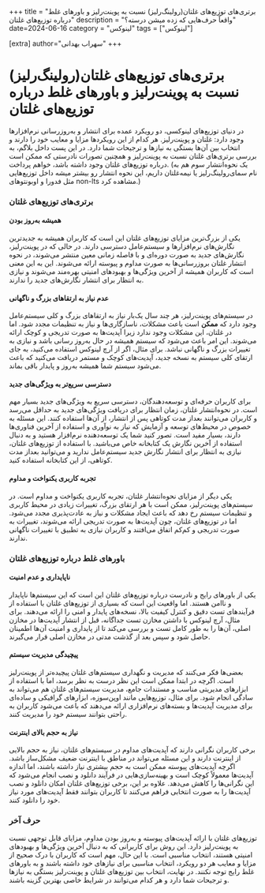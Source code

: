 +++
title = "برتری‌های توزیع‌های غلتان(رولینگ‌رلیز) نسبت به پوینت‌رلیز و باورهای غلط درباره توزیع‌های غلتان"
description = "واقعاً حرف‌هایی که زده میشن درسته؟"
date=2024-06-16
category = "لینوکس"
tags = ["لینوکس"]

[extra]
author="سهراب بهدانی"
+++


# برتری‌های توزیع‌های غلتان(رولینگ‌رلیز) نسبت به پوینت‌رلیز و باورهای غلط درباره توزیع‌های غلتان


در دنیای توزیع‌های لینوکسی، دو رویکرد عمده برای انتشار و به‌روزرسانی نرم‌افزارها وجود دارد: غلتان و پوینت‌رلیز. هر کدام از این رویکردها مزایا و معایب خود را دارند و انتخاب بین آن‌ها بستگی به نیازها و ترجیحات شما دارد. در این پست داخل بلاگم، به بررسی برتری‌های غلتان نسبت به پوینت‌رلیز و همچنین تصورات نادرستی که ممکن است درباره توزیع‌های غلتان وجود داشته باشد، خواهم پرداخت. (یک نحوه‌انتشار سوم هم به نام سمای‌رولینگ‌رلیز یا نیمه‌غلتان داریم، این نحوه انتشار رو بیشتر میشه داخل توزیع‌هایی مثل فدورا و اوبونتوهای non-lts مشاهده کرد.)

### برتری‌های توزیع‌های غلتان

#### همیشه به‌روز بودن

یکی از بزرگ‌ترین مزایای توزیع‌های غلتان این است که کاربران همیشه به جدیدترین نگارش‌های نرم‌افزارها و سیستم‌عامل دسترسی دارند. در حالی که در پوینت‌رلیز، نگارش‌های جدید به صورت دوره‌ای و با فاصله زمانی معین منتشر می‌شوند، در نحوه انتشار غلتان بروزرسانی‌ها به صورت مداوم و پیوسته ارائه می‌شوند. این به این معنی است که کاربران همیشه از آخرین ویژگی‌ها و بهبودهای امنیتی بهره‌مند می‌شوند و نیازی به انتظار برای انتشار نگارش‌های جدید را ندارند.

#### عدم نیاز به ارتقاهای بزرگ و ناگهانی

در سیستم‌های پوینت‌رلیز، هر چند سال یک‌بار نیاز به ارتقاهای بزرگ و کلی سیستم‌عامل وجود دارد که **ممکن** است باعث مشکلات، ناسازگاری‌ها و نیاز به تنظیمات مجدد شود. اما در غلتان، این مشکلات وجود ندارد زیرا آپدیت‌ها به صورت تدریجی و کوچک ارائه می‌شوند. این امر باعث می‌شود که سیستم همیشه در حال به‌روز رسانی باشد و نیازی به تغییرات بزرگ و ناگهانی نباشد. برای مثال، اگر از آرچ لینوکس استفاده می‌کنید، به جای ارتقای کلی سیستم به نسخه جدید، آپدیت‌های کوچک و مستمر دریافت می‌کنید که باعث می‌شود سیستم شما همیشه به‌روز و پایدار باقی بماند.

#### دسترسی سریع‌تر به ویژگی‌های جدید

برای کاربران حرفه‌ای و توسعه‌دهندگان، دسترسی سریع به ویژگی‌های جدید بسیار مهم است. در نحوه‌انتشار غلتان، زمان انتظار برای دریافت ویژگی‌های جدید به حداقل می‌رسد و کاربران می‌توانند بعد‌از مدت کوتاهی پس از انتشار، از آن‌ها استفاده کنند. این مسئله به خصوص در محیط‌های توسعه و آزمایش که نیاز به نوآوری و استفاده از آخرین فناوری‌ها دارند، بسیار مفید است. تصور کنید شما یک توسعه‌دهنده نرم‌افزار هستید و به دنبال استفاده از آخرین نگارش یک کتابخانه خاص می‌باشید. با استفاده از توزیع‌های غلتان، نیازی به انتظار برای انتشار نگارش جدید سیستم‌عامل ندارید و می‌توانید بعد‌از مدت کوتاهی، از این کتابخانه استفاده کنید.

#### تجربه کاربری یکنواخت و مداوم

یکی دیگر از مزایای نحوه‌انتشار غلتان، تجربه کاربری یکنواخت و مداوم است. در سیستم‌های پوینت‌رلیز، ممکن است با هر ارتقای بزرگ، تغییرات زیادی در محیط کاربری و تنظیمات سیستم رخ دهد که باعث ایجاد مشکلات و نیاز به عادت‌پذیری مجدد می‌شود. اما در توزیع‌های غلتان، چون آپدیت‌ها به صورت تدریجی ارائه می‌شوند، تغییرات به صورت تدریجی و کم‌کم اتفاق می‌افتند و کاربران نیازی به تطبیق با تغییرات ناگهانی ندارند.

### باورهای غلط درباره توزیع‌های غلتان

#### ناپایداری و عدم امنیت

یکی از باورهای رایج و نادرست درباره توزیع‌های غلتان این است که این سیستم‌ها ناپایدار و ناامن هستند. اما واقعیت این است که بسیاری از توزیع‌های غلتان با استفاده از فرآیندهای تست دقیق و کنترل کیفیت بالا، نسخه‌های پایدار و امنی را ارائه می‌دهند. برای مثال، آرچ لینوکس با داشتن مخازن تست جداگانه، قبل از انتشار آپدیت‌ها در مخازن اصلی، آن‌ها را به طور کامل تست و بررسی می‌کند تا از پایداری و امنیت آن‌ها اطمینان حاصل شود و سپس بعد از گذشت مدتی در مخازن اصلی قرار می‌گیرند.

#### پیچیدگی مدیریت سیستم

بعضی‌ها فکر می‌کنند که مدیریت و نگهداری سیستم‌های غلتان پیچیده‌تر از پوینت‌رلیز است. اگرچه در ابتدا ممکن است این نظر درست به نظر برسد، اما با استفاده از ابزارهای مدیریتی مناسب و مستندات جامع، مدیریت سیستم‌های غلتان هم می‌تواند به سادگی انجام شود. برای مثال، توزیع‌هایی مانند اوپن‌سوزه، ابزارهای گرافیکی و ساده‌ای برای مدیریت آپدیت‌ها و بسته‌های نرم‌افزاری ارائه می‌دهند که باعث می‌شود کاربران به راحتی بتوانند سیستم خود را مدیریت کنند.

#### نیاز به حجم بالای اینترنت

برخی کاربران نگرانی دارند که آپدیت‌های مداوم در سیستم‌های غلتان، نیاز به حجم بالایی از اینترنت دارند و این مسئله می‌تواند در مناطق با اینترنت ضعیف مشکل‌ساز باشد. اگرچه آپدیت‌های پیوسته ممکن است به حجم بیشتری نیاز داشته باشند، اما اندازه آپدیت‌ها معمولاً کوچک است و بهینه‌سازی‌هایی در فرآیند دانلود و نصب انجام می‌شود که این نگرانی‌ها را کاهش می‌دهد. علاوه بر این، برخی توزیع‌های غلتان امکان دانلود و نصب آپدیت‌ها را به صورت انتخابی فراهم می‌کنند تا کاربران بتوانند فقط آپدیت‌های مورد نیاز خود را دانلود کنند.

### حرف آخر

توزیع‌های غلتان با ارائه آپدیت‌های پیوسته و به‌روز بودن مداوم، مزایای قابل توجهی نسبت به پوینت‌رلیز دارد. این روش برای کاربرانی که به دنبال آخرین ویژگی‌ها و بهبودهای امنیتی هستند، انتخاب مناسبی است. با این حال، مهم است که کاربران با درک صحیح از مزایا و معایب هر دو رویکرد، انتخاب مناسبی برای نیازهای خود داشته باشند و به باورهای غلط رایج توجه نکنند. در نهایت، انتخاب بین توزیع‌های غلتان و پوینت‌رلیز بستگی به نیازها و ترجیحات شما دارد و هر کدام می‌توانند در شرایط خاصی بهترین گزینه باشند.
